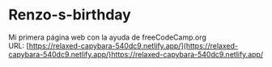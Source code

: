 # Renzo-s-birthday
Mi primera página web con la ayuda de freeCodeCamp.org
<br>
URL: [https://relaxed-capybara-540dc9.netlify.app/](https://relaxed-capybara-540dc9.netlify.app/)https://relaxed-capybara-540dc9.netlify.app/

